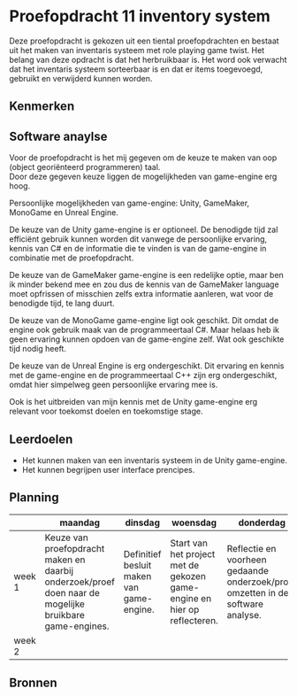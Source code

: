 # Proefopdracht 11 inventory system

Deze proefopdracht is gekozen uit een tiental proefopdrachten en bestaat uit het maken van inventaris systeem met role playing game twist. Het belang van deze opdracht is dat het herbruikbaar is. Het word ook verwacht dat het inventaris systeem sorteerbaar is en dat er items toegevoegd, gebruikt en verwijderd kunnen worden.

## Kenmerken

## Software anaylse

Voor de proefopdracht is het mij gegeven om de keuze te maken van oop (object georiënteerd programmeren) taal. <br/>
Door deze gegeven keuze liggen de mogelijkheden van game-engine erg hoog.

Persoonlijke mogelijkheden van game-engine: Unity, GameMaker, MonoGame en Unreal Engine.

De keuze van de Unity game-engine is er optioneel. De benodigde tijd zal efficiënt gebruik kunnen worden dit vanwege de persoonlijke ervaring,
kennis van C# en de informatie die te vinden is van de game-engine in combinatie met de proefopdracht.

De keuze van de GameMaker game-engine is een redelijke optie, maar ben ik minder bekend mee en zou dus de kennis van de GameMaker language moet opfrissen
of misschien zelfs extra informatie aanleren, wat voor de benodigde tijd, te lang duurt.

De keuze van de MonoGame game-engine ligt ook geschikt. Dit omdat de engine ook gebruik maak van de programmeertaal C#. Maar helaas heb ik geen
ervaring kunnen opdoen van de game-engine zelf. Wat ook geschikte tijd nodig heeft.

De keuze van de Unreal Engine is erg ondergeschikt. Dit ervaring en kennis met de game-engine en de programmeertaal C++ zijn
erg ondergeschikt, omdat hier simpelweg geen persoonlijke ervaring mee is.

Ook is het uitbreiden van mijn kennis met de Unity game-engine erg relevant voor toekomst doelen en toekomstige stage.

## Leerdoelen

- Het kunnen maken van een inventaris systeem in de Unity game-engine.
- Het kunnen begrijpen user interface prencipes.

## Planning

| | maandag | dinsdag | woensdag | donderdag | vrijdag |
| --- | --- | --- | --- | --- | --- |
|week 1 | Keuze van proefopdracht maken en daarbij onderzoek/proef doen naar de mogelijke bruikbare game-engines. | Definitief besluit maken van game-engine. | Start van het project met de gekozen game-engine en hier op reflecteren. | Reflectie en voorheen gedaande onderzoek/proef omzetten in de software analyse. | 
|week 2 |

## Bronnen
